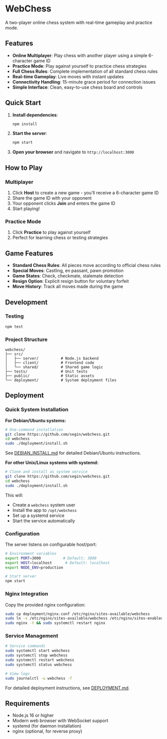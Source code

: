 # WebChess

A two-player online chess system with real-time gameplay and practice mode.

## Features

- **Online Multiplayer**: Play chess with another player using a simple 6-character game ID
- **Practice Mode**: Play against yourself to practice chess strategies
- **Full Chess Rules**: Complete implementation of all standard chess rules
- **Real-time Gameplay**: Live moves with instant updates
- **Connectivity Handling**: 15-minute grace period for connection issues
- **Simple Interface**: Clean, easy-to-use chess board and controls

## Quick Start

1. **Install dependencies**:
   ```bash
   npm install
   ```

2. **Start the server**:
   ```bash
   npm start
   ```

3. **Open your browser** and navigate to `http://localhost:3000`

## How to Play

### Multiplayer
1. Click **Host** to create a new game - you'll receive a 6-character game ID
2. Share the game ID with your opponent
3. Your opponent clicks **Join** and enters the game ID
4. Start playing!

### Practice Mode
1. Click **Practice** to play against yourself
2. Perfect for learning chess or testing strategies

## Game Features

- **Standard Chess Rules**: All pieces move according to official chess rules
- **Special Moves**: Castling, en passant, pawn promotion
- **Game States**: Check, checkmate, stalemate detection
- **Resign Option**: Explicit resign button for voluntary forfeit
- **Move History**: Track all moves made during the game

## Development

### Testing
```bash
npm test
```

### Project Structure
```
webchess/
├── src/
│   ├── server/          # Node.js backend
│   ├── client/          # Frontend code
│   └── shared/          # Shared game logic
├── tests/               # Unit tests
├── public/              # Static assets
└── deployment/          # System deployment files
```

## Deployment

### Quick System Installation

**For Debian/Ubuntu systems:**

```bash
# One-command installation
git clone https://github.com/segin/webchess.git
cd webchess
sudo ./deployment/install.sh
```

See [DEBIAN_INSTALL.md](DEBIAN_INSTALL.md) for detailed Debian/Ubuntu instructions.

**For other Unix/Linux systems with systemd:**

```bash
# Clone and install as system service
git clone https://github.com/segin/webchess.git
cd webchess
sudo ./deployment/install.sh
```

This will:
- Create a `webchess` system user
- Install the app to `/opt/webchess`
- Set up a systemd service
- Start the service automatically

### Configuration

The server listens on configurable host/port:

```bash
# Environment variables
export PORT=3000          # Default: 3000
export HOST=localhost      # Default: localhost
export NODE_ENV=production

# Start server
npm start
```

### Nginx Integration

Copy the provided nginx configuration:

```bash
sudo cp deployment/nginx.conf /etc/nginx/sites-available/webchess
sudo ln -s /etc/nginx/sites-available/webchess /etc/nginx/sites-enabled/
sudo nginx -t && sudo systemctl restart nginx
```

### Service Management

```bash
# Service commands
sudo systemctl start webchess
sudo systemctl stop webchess
sudo systemctl restart webchess
sudo systemctl status webchess

# View logs
sudo journalctl -u webchess -f
```

For detailed deployment instructions, see [DEPLOYMENT.md](DEPLOYMENT.md).

## Requirements

- Node.js 16 or higher
- Modern web browser with WebSocket support
- systemd (for daemon installation)
- nginx (optional, for reverse proxy)